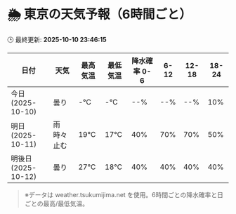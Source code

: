 # 🌦️ 東京の天気予報（6時間ごと）

🕒 最終更新: **2025-10-10 23:46:15**

| 日付 | 天気 | 最高気温 | 最低気温 | 降水確率 0-6 | 6-12 | 12-18 | 18-24 |
|------|------|----------|----------|------------|------|------|------|
| 今日 (2025-10-10) | 曇り | -℃ | -℃ | --% | --% | --% | 10% |
| 明日 (2025-10-11) | 雨時々止む | 19℃ | 17℃ | 40% | 70% | 70% | 50% |
| 明後日 (2025-10-12) | 曇り | 27℃ | 18℃ | 40% | 40% | 40% | 40% |

> ※データは weather.tsukumijima.net を使用。6時間ごとの降水確率と日ごとの最高/最低気温。